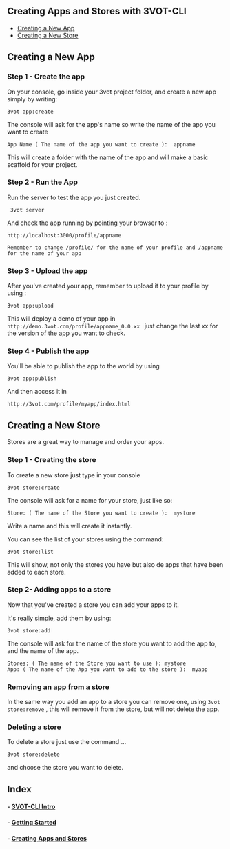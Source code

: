 ## 	Creating Apps and Stores with 3VOT-CLI

- [Creating a New App]()
- [Creating a New Store]()


## Creating a New App

### Step 1 - Create the app

On your console, go inside your 3vot project folder, and create a new app simply by writing:
```
3vot app:create
```

The console will ask for the app's name so write the name of the app you want to create
```
App Name ( The name of the app you want to create ):  appname
```

This will create a folder with the name of the app and will make a basic scaffold for your project. 

### Step 2 - Run the App

Run the server to test the app you just created.
```
 3vot server
```
And check the app running by pointing your browser to : 
```
http://localhost:3000/profile/appname
```
``Remember to change /profile/ for the name of your profile and /appname for the name of your app``


### Step 3 - Upload the app
After you've created your app, remember to upload it to your profile by using :
```
3vot app:upload
```

This will deploy a demo of your app in ``http://demo.3vot.com/profile/appname_0.0.xx `` just change the last xx for the version of the app you want to check.


### Step 4 - Publish the app


You'll be able to publish the app to the world by using 
```
3vot app:publish
```

And then access it in 
```
http://3vot.com/profile/myapp/index.html
```

## Creating a New Store


Stores are a great way to manage and order your apps.


### Step 1 - Creating the store

To create a new store just type in your console 
```
3vot store:create
```

The console will ask for a name for your store, just like so:
```
Store: ( The name of the Store you want to create ):  mystore
```	

Write a name and this will create it instantly.


You can see the list of your stores using the command:
```	
3vot store:list
```	
This will show, not only the stores you have but also de apps that have been added to each store.

### Step 2- Adding apps to a store

Now that you've created a store you can add your apps to it.

It's really simple, add them by using:
```	
3vot store:add
```	

The console will ask for the name of the store you want to add the app to, and the name of the app.
```	
Stores: ( The name of the Store you want to use ): mystore
App: ( The name of the App you want to add to the store ):  myapp
```	

### Removing an app from a store

In the same way you add an app to a store you can remove one, using ``3vot store:remove`` , this will remove it from the store, but will not delete the app.


### Deleting a store

To delete a store just use the command ...
```	
3vot store:delete
```	
and choose the store you want to delete.


## Index

#### - [3VOT-CLI Intro](https://github.com/3vot/3vot-cli)
#### - [Getting Started](https://github.com/3vot/3vot-cli/blob/master/Getting%20Started!.md)
#### - [Creating Apps and Stores](https://github.com/3vot/3vot-cli/blob/master/Creating%20Apps%20and%20Stores.md)

